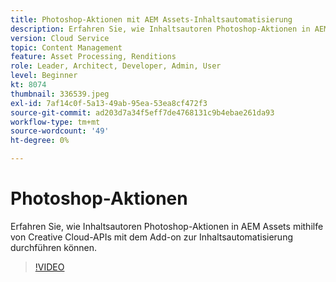 ```yaml
---
title: Photoshop-Aktionen mit AEM Assets-Inhaltsautomatisierung
description: Erfahren Sie, wie Inhaltsautoren Photoshop-Aktionen in AEM Assets mithilfe von Creative Cloud-APIs mit dem Add-on zur Inhaltsautomatisierung durchführen können.
version: Cloud Service
topic: Content Management
feature: Asset Processing, Renditions
role: Leader, Architect, Developer, Admin, User
level: Beginner
kt: 8074
thumbnail: 336539.jpeg
exl-id: 7af14c0f-5a13-49ab-95ea-53ea8cf472f3
source-git-commit: ad203d7a34f5eff7de4768131c9b4ebae261da93
workflow-type: tm+mt
source-wordcount: '49'
ht-degree: 0%

---
```


# Photoshop-Aktionen

Erfahren Sie, wie Inhaltsautoren Photoshop-Aktionen in AEM Assets mithilfe von Creative Cloud-APIs mit dem Add-on zur Inhaltsautomatisierung durchführen können.

>[!VIDEO](https://video.tv.adobe.com/v/336539?quality=12&learn=on)
